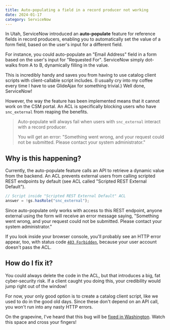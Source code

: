 ```yaml
---
title: Auto-populating a field in a record producer not working
date: 2024-01-17
category: ServiceNow
---
```


In Utah, ServiceNow introduced an **auto-populate** feature for reference fields in record producers, enabling you to automatically set the value of a form field, based on the user's input for a different field.

For instance, you could auto-populate an "Email Address" field in a form based on the user's input for "Requested For". ServiceNow simply dot-walks from A to B, dynamically filling in the value.

This is incredibly handy and saves you from having to use catalog client scripts with client-callable script includes. (I usually cry into my coffee every time I have to use GlideAjax for something trivial.) Well done, ServiceNow!

However, the way the feature has been implemented means that it cannot work on the CSM portal. An ACL is specifically blocking users who have `snc_external` from reaping the benefits.

> Auto-populate will always fail when users with `snc_external` interact with a record producer.
>
> You will get an error: "Something went wrong, and your request could not be submitted. Please contact your system administrator."

## Why is this happening?

Currently, the auto-populate feature calls an API to retrieve a dynamic value from the backend. An ACL prevents external users from calling scripted REST endpoints by default (see ACL called "Scripted REST External Default").

```js
// Script inside "Scripted REST External Default" ACL
answer = !gs.hasRole("snc_external");
```

Since auto-populate only works with access to this REST endpoint, anyone external using the form will receive an error message saying, "Something went wrong, and your request could not be submitted. Please contact your system administrator."

If you look inside your browser console, you'll probably see an HTTP error appear, too, with status code [`403 Forbidden`](https://http.cat/status/403), because your user account doesn't pass the ACL.

## How do I fix it?

You could always delete the code in the ACL, but that introduces a big, fat cyber-security risk. If a client caught you doing this, your credibility would jump right out of the window!

For now, your only good option is to create a catalog client script, like we used to do in the good old days. Since these don't depend on an API call, you won't run into any nasty HTTP errors.

On the grapevine, I've heard that this bug will be [fixed in Washington](https://www.servicenow.com/community/developer-articles/auto-populate-a-variable-based-on-a-reference-type-variable-utah/ta-p/2475511). Watch this space and cross your fingers!
